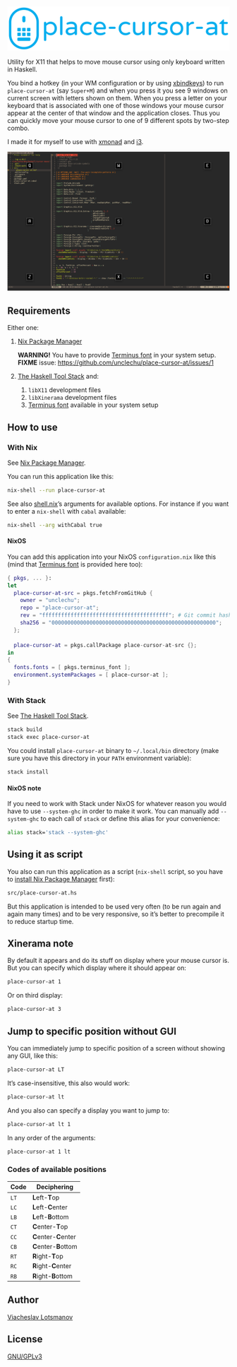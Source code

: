 ![place-cursor-at](artwork/logo/horizontal.svg)

Utility for X11 that helps to move mouse cursor using only keyboard
written in Haskell.

You bind a hotkey (in your WM configuration or by using [xbindkeys]) to run
`place-cursor-at` (say `Super+M`) and when you press it you see 9 windows on
current screen with letters shown on them. When you press a letter on your
keyboard that is associated with one of those windows your mouse cursor appear
at the center of that window and the application closes. Thus you can quickly
move your mouse cursor to one of 9 different spots by two-step combo.

I made it for myself to use with
[xmonad](https://github.com/unclechu/xmonadrc)
and [i3](https://github.com/unclechu/i3rc).

![Screenshot](artwork/screenshot.png)

## Requirements

Either one:

1. [Nix Package Manager]

   **WARNING!** You have to provide [Terminus font] in your system setup.
   **FIXME** issue: https://github.com/unclechu/place-cursor-at/issues/1

2. [The Haskell Tool Stack] and:

   1. `libX11` development files
   2. `libXinerama` development files
   3. [Terminus font] available in your system setup

## How to use

### With Nix

See [Nix Package Manager].

You can run this application like this:

``` sh
nix-shell --run place-cursor-at
```

See also [shell.nix]’s arguments for available options.
For instance if you want to enter a `nix-shell` with `cabal` available:

``` sh
nix-shell --arg withCabal true
```

#### NixOS

You can add this application into your NixOS `configuration.nix` like this
(mind that [Terminus font] is provided here too):

``` nix
{ pkgs, ... }:
let
  place-cursor-at-src = pkgs.fetchFromGitHub {
    owner = "unclechu";
    repo = "place-cursor-at";
    rev = "ffffffffffffffffffffffffffffffffffffffff"; # Git commit hash
    sha256 = "0000000000000000000000000000000000000000000000000000";
  };

  place-cursor-at = pkgs.callPackage place-cursor-at-src {};
in
{
  fonts.fonts = [ pkgs.terminus_font ];
  environment.systemPackages = [ place-cursor-at ];
}
```

### With Stack

See [The Haskell Tool Stack].

``` sh
stack build
stack exec place-cursor-at
```

You could install `place-cursor-at` binary to `~/.local/bin` directory
(make sure you have this directory in your `PATH` environment variable):

``` sh
stack install
```

#### NixOS note

If you need to work with Stack under NixOS for whatever reason you would have to
use `--system-ghc` in order to make it work. You can manually add `--system-ghc`
to each call of `stack` or define this alias for your convenience:

``` sh
alias stack='stack --system-ghc'
```

## Using it as script

You also can run this application as a script
(`nix-shell` script, so you have to
[install Nix Package Manager](https://nixos.org/nix/manual/#chap-installation)
first):

``` sh
src/place-cursor-at.hs
```

But this application is intended to be used very often (to be run again and
again many times) and to be very responsive, so it’s better to precompile it to
reduce startup time.

## Xinerama note

By default it appears and do its stuff on display where your mouse cursor is.
But you can specify which display where it should appear on:

``` sh
place-cursor-at 1
```

Or on third display:

``` sh
place-cursor-at 3
```

## Jump to specific position without GUI

You can immediately jump to specific position of a screen without showing any
GUI, like this:

``` sh
place-cursor-at LT
```

It’s case-insensitive, this also would work:

``` sh
place-cursor-at lt
```

And you also can specify a display you want to jump to:

``` sh
place-cursor-at lt 1
```

In any order of the arguments:

``` sh
place-cursor-at 1 lt
```

### Codes of available positions

| Code | Deciphering           |
| -    | -                     |
| `LT` | **L**eft-**T**op      |
| `LC` | **L**eft-**C**enter   |
| `LB` | **L**eft-**B**ottom   |
| `CT` | **C**enter-**T**op    |
| `CC` | **C**enter-**C**enter |
| `CB` | **C**enter-**B**ottom |
| `RT` | **R**ight-**T**op     |
| `RC` | **R**ight-**C**enter  |
| `RB` | **R**ight-**B**ottom  |

## Author

[Viacheslav Lotsmanov](https://github.com/unclechu)

## License

[GNU/GPLv3](LICENSE)

[The Haskell Tool Stack]: https://docs.haskellstack.org/en/stable/README/
[Nix Package Manager]: https://nixos.org/manual/nix/stable/#ch-about-nix
[shell.nix]: shell.nix
[Terminus font]: http://terminus-font.sourceforge.net/
[xbindkeys]: https://linux.die.net/man/1/xbindkeys
